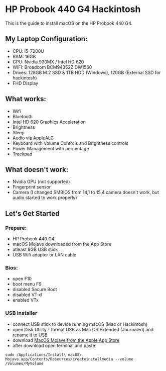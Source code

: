 # HP Probook 440 G4 Hackintosh
This is the guide to install macOS on the HP Probook 440 G4.
## My Laptop Configuration:
- CPU: i5-7200U
- RAM: 16GB
- GPU: Nvidia 930MX / Intel HD 620
- WIFI: Broadcom BCM94352Z DW1560
- Drives: 128GB M.2 SSD & 1TB HDD (Windows), 120GB (External SSD for hackintosh)
- FHD Display
## What works:
- Wifi
- Bluetooth
- Intel HD 620 Graphics Acceleration
- Brightness
- Sleep
- Audio via AppleALC
- Keyboard with Volume Controls and Brightness controls
- Power Management with percentage
- Trackpad
## What doesn't work:
- Nvidia GPU (not supported)
- Fingerprint sensor
- Camera (I changed SMBIOS from 14,1 to 15,4 camera doesn't work, but audio started to work properly)
## Let's Get Started
### Prepare:
- HP Probook 440 G4
- macOS Mojave downloaded from the App Store
- atleast 8GB USB stick
- USB Wifi adapter or LAN cable
### Bios:
- open F10
- boot menu F9
- disabled Secure Boot
- disabled VT-d
- enabled VTx
### USB installer
- connect USB stick to device running macOS (Mac or Hackintosh)
- open Disk Utility - format USB as Mac OS Extended (Journaled) and rename it to USB
- download [MacOS Mojave from the Apple App Store](https://apps.apple.com/us/app/macos-mojave/id1398502828?mt=12)
- after download open terminal and paste:
```
sudo /Applications/Install\ macOS\ Mojave.app/Contents/Resources/createinstallmedia --volume /Volumes/MyVolume
```
